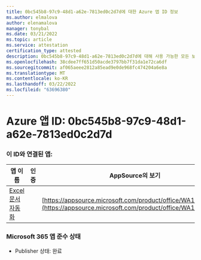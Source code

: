 ```yaml
---
title: 0bc545b8-97c9-48d1-a62e-7813ed0c2d7d에 대한 Azure 앱 ID 정보
ms.author: elmalova
author: elenamalova
manager: tonybal
ms.date: 03/21/2022
ms.topic: article
ms.service: attestation
certification_type: attested
description: 0bc545b8-97c9-48d1-a62e-7813ed0c2d7d에 대해 사용 가능한 모든 보안 및 규정 준수 정보입니다.
ms.openlocfilehash: 38cdee7ff651d50acde3797bb7f31da1e72ca6df
ms.sourcegitcommit: af065aeee2812a85ead9e0de968fc474204a6e8a
ms.translationtype: MT
ms.contentlocale: ko-KR
ms.lasthandoff: 03/22/2022
ms.locfileid: "63696380"
---
```

# <a name="azure-app-id-0bc545b8-97c9-48d1-a62e-7813ed0c2d7d"></a>Azure 앱 ID: 0bc545b8-97c9-48d1-a62e-7813ed0c2d7d


### <a name="apps-associated-with-this-id"></a>이 ID와 연결된 앱:
| **앱 이름** | **인증** | **AppSource의 보기** |
|--------------|---------------|-----------------------|
| [Excel 문서 자동화](../forward/WA104380955.md) |  | [https://appsource.microsoft.com/product/office/WA104380955](https://appsource.microsoft.com/product/office/WA104380955) |

### <a name="microsoft-365-app-compliance-status"></a>Microsoft 365 앱 준수 상태
- Publisher 상태: 완료
